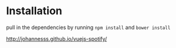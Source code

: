 # Installation

pull in the dependencies by running `npm install` and `bower install`

http://johannesss.github.io/vuejs-spotify/

